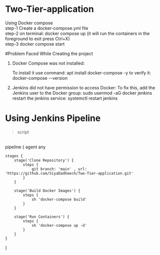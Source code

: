 # Two-Tier-application
Using Docker compose 
<br>
step-1 Create a docker-compose.yml file 
<br>
step-2 on terminal: docker compose up (it will run the containers in the foreground to exit press Ctrl+X)
<br>
step-3 docker compose start
<br> 


#Problem Faced While Creating the project
1. Docker Compose was not installed:

   To install it use command: apt install docker-compose -y
   to verify it: docker-compose --version
   
2. Jenkins did not have permission to access Docker:
   To fix this, add the Jenkins user to the Docker group:  sudo usermod -aG docker jenkins
   restart the jenkins service: systemctl restart jenkins


   
# Using Jenkins Pipeline  
> script
<br>
pipeline {
    agent any

    stages {
        stage('Clone Repository') {
            steps {
                git branch: 'main' , url:  'https://github.com/SiyaDadheech/Two-Tier-application.git'
            }
        }

        stage('Build Docker Images') {
            steps {
                sh 'docker-compose build'
            }
        }

        stage('Run Containers') {
            steps {
                sh 'docker-compose up -d'
            }
        }
    }
}






